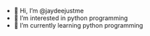 - 👋 Hi, I’m @jaydeejustme
- 👀 I’m interested in python programming
- 🌱 I’m currently learning python programming

<!---
jaydeejustme/jaydeejustme is a ✨ special ✨ repository because its `README.md` (this file) appears on your GitHub profile.
You can click the Preview link to take a look at your changes.
--->
